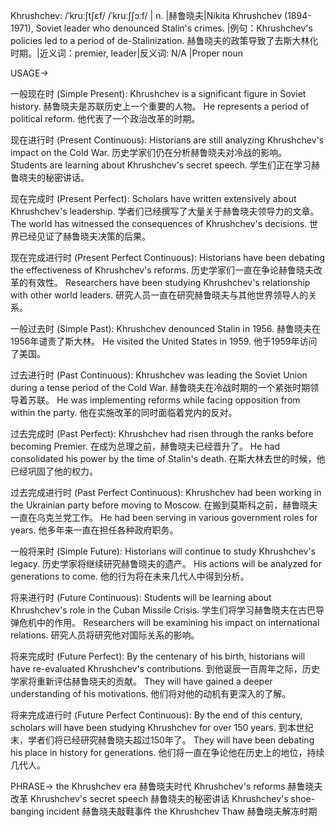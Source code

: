 Khrushchev: /ˈkruːʃtʃɛf/ /ˈkruːʃʃɔːf/ | n. |赫鲁晓夫|Nikita Khrushchev (1894-1971), Soviet leader who denounced Stalin's crimes. |例句：Khrushchev's policies led to a period of de-Stalinization. 赫鲁晓夫的政策导致了去斯大林化时期。|近义词：premier, leader|反义词: N/A |Proper noun


USAGE->

一般现在时 (Simple Present):
Khrushchev is a significant figure in Soviet history. 赫鲁晓夫是苏联历史上一个重要的人物。
He represents a period of political reform. 他代表了一个政治改革的时期。


现在进行时 (Present Continuous):
Historians are still analyzing Khrushchev's impact on the Cold War.  历史学家们仍在分析赫鲁晓夫对冷战的影响。
Students are learning about Khrushchev's secret speech. 学生们正在学习赫鲁晓夫的秘密讲话。


现在完成时 (Present Perfect):
Scholars have written extensively about Khrushchev's leadership. 学者们已经撰写了大量关于赫鲁晓夫领导力的文章。
The world has witnessed the consequences of Khrushchev's decisions. 世界已经见证了赫鲁晓夫决策的后果。


现在完成进行时 (Present Perfect Continuous):
Historians have been debating the effectiveness of Khrushchev's reforms. 历史学家们一直在争论赫鲁晓夫改革的有效性。
Researchers have been studying Khrushchev's relationship with other world leaders. 研究人员一直在研究赫鲁晓夫与其他世界领导人的关系。


一般过去时 (Simple Past):
Khrushchev denounced Stalin in 1956. 赫鲁晓夫在1956年谴责了斯大林。
He visited the United States in 1959. 他于1959年访问了美国。


过去进行时 (Past Continuous):
Khrushchev was leading the Soviet Union during a tense period of the Cold War.  赫鲁晓夫在冷战时期的一个紧张时期领导着苏联。
He was implementing reforms while facing opposition from within the party.  他在实施改革的同时面临着党内的反对。


过去完成时 (Past Perfect):
Khrushchev had risen through the ranks before becoming Premier. 在成为总理之前，赫鲁晓夫已经晋升了。
He had consolidated his power by the time of Stalin's death.  在斯大林去世的时候，他已经巩固了他的权力。


过去完成进行时 (Past Perfect Continuous):
Khrushchev had been working in the Ukrainian party before moving to Moscow.  在搬到莫斯科之前，赫鲁晓夫一直在乌克兰党工作。
He had been serving in various government roles for years.  他多年来一直在担任各种政府职务。


一般将来时 (Simple Future):
Historians will continue to study Khrushchev's legacy. 历史学家将继续研究赫鲁晓夫的遗产。
His actions will be analyzed for generations to come. 他的行为将在未来几代人中得到分析。


将来进行时 (Future Continuous):
Students will be learning about Khrushchev's role in the Cuban Missile Crisis. 学生们将学习赫鲁晓夫在古巴导弹危机中的作用。
Researchers will be examining his impact on international relations.  研究人员将研究他对国际关系的影响。


将来完成时 (Future Perfect):
By the centenary of his birth, historians will have re-evaluated Khrushchev's contributions. 到他诞辰一百周年之际，历史学家将重新评估赫鲁晓夫的贡献。
They will have gained a deeper understanding of his motivations. 他们将对他的动机有更深入的了解。


将来完成进行时 (Future Perfect Continuous):
By the end of this century, scholars will have been studying Khrushchev for over 150 years.  到本世纪末，学者们将已经研究赫鲁晓夫超过150年了。
They will have been debating his place in history for generations.  他们将一直在争论他在历史上的地位，持续几代人。


PHRASE->
the Khrushchev era  赫鲁晓夫时代
Khrushchev's reforms 赫鲁晓夫改革
Khrushchev's secret speech 赫鲁晓夫的秘密讲话
Khrushchev's shoe-banging incident 赫鲁晓夫敲鞋事件
the Khrushchev Thaw 赫鲁晓夫解冻时期
